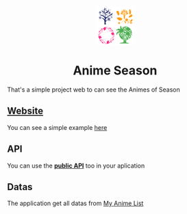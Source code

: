 <p align="center">
  <img src="web/public/logo.svg"  width="90px">
</p>

<h1 align="center">Anime Season</h1>

That's a simple project web to can see the Animes of Season

## [Website](https://anime-season.now.sh/)

You can see a simple example [here](https://anime-season.now.sh/)

## API

You can use the [**public API**](https://anime-season.now.sh/api/season) too in your aplication

## Datas

The application get all datas from [My Anime List](https://myanimelist.net/)